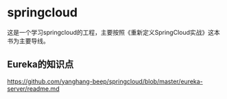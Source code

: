 # springcloud
这是一个学习springcloud的工程，主要按照《重新定义SpringCloud实战》这本书为主要导线。
## Eureka的知识点
https://github.com/yanghang-beep/springcloud/blob/master/eureka-server/readme.md
